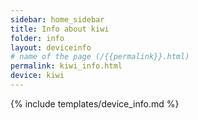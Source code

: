 ```yaml
---
sidebar: home_sidebar
title: Info about kiwi
folder: info
layout: deviceinfo
# name of the page (/{{permalink}}.html)
permalink: kiwi_info.html
device: kiwi
---
```

{% include templates/device_info.md %}
